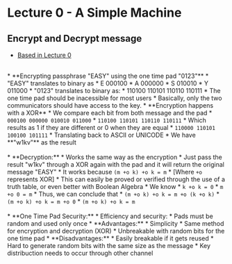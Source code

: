 # Lecture 0 - A Simple Machine
## Encrypt and Decrypt message

* [Based in Lecture 0](https://introcs.cs.princeton.edu/java/lectures/keynote/CS.0.Prologue.pdf)
<br>
* **Encrypting passphrase "EASY" using the one time pad "0123"**
    * "EASY" translates to binary as
        * E 000100
        * A 000000
        * S 010010
        * Y 011000
    * "0123" translates to binary as:
        * 110100 110101 110110 110111
* The one time pad should be inacessible for most users
    * Basically, only the two communicators should have access to the key.
* **Encryption happens with a XOR**
    * We compare each bit from both message and the pad
        * <code>000100 000000 010010 011000</code>
        * <code>110100 110101 110110 110111</code>
    * Which results as 1 if they are different or 0 when they are equal
        * <code>110000 110101 100100 101111</code>
    * Translating back to ASCII or UNICODE
        * We have **"w1kv"** as the result
<br><br>
* **Decryption:**
    * Works the same way as the encryption
    * Just pass the result "w1kv" through a XOR again with the pad and it will return the original message "EASY"
    * It works because <code>(m +o k) +o k = m</code>
        * [Where <code>+o</code> represents XOR]
    * This can easily be proved or verified through the use of a truth table, or even better with Boolean Algebra
        * We know
            * <code>k +o k = 0</code>
            * <code>m +o 0 = m</code>
        * Thus, we can conclude that
            * <code>(m +o k) +o k = m +o (k +o k)</code>
            * <code>(m +o k) +o k = m +o 0</code>
            * <code>(m +o k) +o k = m</code>
<br><br>
* **One Time Pad Security:**
    * Efficiency and security:
        * Pads must be random and used only once
    * **Advantages:**
        * Simplicity
        * Same method for encryption and decryption (XOR)
        * Unbreakable with random bits for the one time pad
    * **Disadvantages:**
        * Easily breakable if it gets reused
        * Hard to generate random bits with the same size as the message 
        * Key distribuction needs to occur through other channel